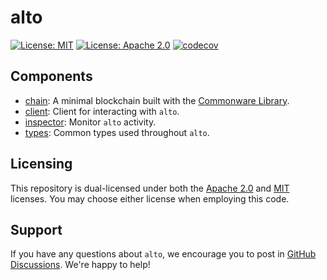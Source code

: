# alto

[![License: MIT](https://img.shields.io/badge/License-MIT-yellow.svg)](./LICENSE-MIT)
[![License: Apache 2.0](https://img.shields.io/badge/License-Apache%202.0-blue.svg)](./LICENSE-APACHE)
[![codecov](https://codecov.io/gh/commonwarexyz/alto/graph/badge.svg?token=Y2A6Q5G25W)](https://codecov.io/gh/commonwarexyz/alto)

## Components

* [chain](./chain/README.md): A minimal blockchain built with the [Commonware Library](https://github.com/commonwarexyz/monorepo).
* [client](./client/README.md): Client for interacting with `alto`.
* [inspector](./inspector/README.md): Monitor `alto` activity.
* [types](./types/README.md): Common types used throughout `alto`.

## Licensing

This repository is dual-licensed under both the [Apache 2.0](./LICENSE-APACHE) and [MIT](./LICENSE-MIT) licenses. You may choose either license when employing this code.

## Support

If you have any questions about `alto`, we encourage you to post in [GitHub Discussions](https://github.com/commonwarexyz/monorepo/discussions). We're happy to help!